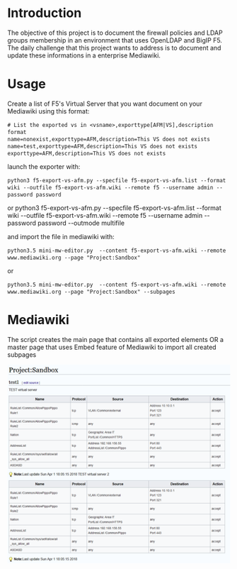 # Introduction

The objective of this project is to document the firewall policies and LDAP groups membership in an environment that uses OpenLDAP and BigIP F5. The daily challenge that this project wants to address is to document and update these informations in a enterprise Mediawiki.

# Usage

Create a list of F5's Virtual Server that you want document on your Mediawiki using this format:

    # List the exported vs in <vsname>,exporttype[AFM|VS],description format
    name=nonexist,exporttype=AFM,description=This VS does not exists
    name=test,exporttype=AFM,description=This VS does not exists
    exporttype=AFM,description=This VS does not exists

launch the exporter with:

    python3 f5-export-vs-afm.py --specfile f5-export-vs-afm.list --format wiki --outfile f5-export-vs-afm.wiki --remote f5 --username admin --password password

or
    python3 f5-export-vs-afm.py --specfile f5-export-vs-afm.list --format wiki --outfile f5-export-vs-afm.wiki --remote f5 --username admin --password password --outmode multifile

and import the file in mediawiki with:

    python3.5 mini-mw-editor.py  --content f5-export-vs-afm.wiki --remote www.mediawiki.org --page "Project:Sandbox"

or 

    python3.5 mini-mw-editor.py  --content f5-export-vs-afm.wiki --remote www.mediawiki.org --page "Project:Sandbox" --subpages

# Mediawiki
The script creates the main page that contains all exported elements OR a master page that uses Embed feature of Mediawiki to import all created subpages

![Sample](sample.png)